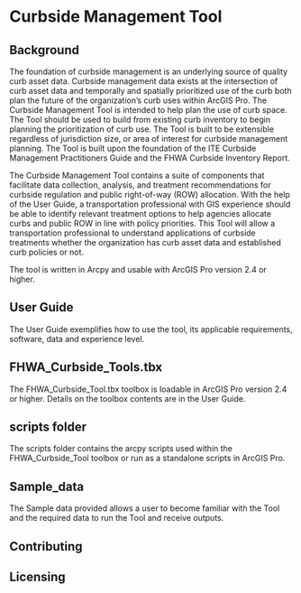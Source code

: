 # Curbside Management Tool

## Background
The foundation of curbside management is an underlying source of quality curb asset data. Curbside management data exists at the intersection of curb asset data and temporally and spatially prioritized use of the curb both plan the future of the organization’s curb uses within ArcGIS Pro. The Curbside Management Tool is intended to help plan the use of curb space. The Tool should be used to build from existing curb inventory to begin planning the prioritization of curb use. The Tool is built to be extensible regardless of jurisdiction size, or area of interest for curbside management planning. The Tool is built upon the foundation of the ITE Curbside Management Practitioners Guide and the FHWA Curbside Inventory Report. 

The Curbside Management Tool contains a suite of components that facilitate data collection, analysis, and treatment recommendations for curbside regulation and public right-of-way (ROW) allocation. With the help of the User Guide, a transportation professional with GIS experience should be able to identify relevant treatment options to help agencies allocate curbs and public ROW in line with policy priorities. This Tool will allow a transportation professional to understand applications of curbside treatments whether the organization has curb asset data and established curb policies or not.

The tool is written in Arcpy and usable with ArcGIS Pro version 2.4 or higher.

## User Guide

The User Guide exemplifies how to use the tool, its applicable requirements, software, data and experience level. 

## FHWA_Curbside_Tools.tbx

The FHWA_Curbside_Tool.tbx toolbox is loadable in ArcGIS Pro version 2.4 or higher. Details on the toolbox contents are in the User Guide.

## scripts folder

The scripts folder contains the arcpy scripts used within the FHWA_Curbside_Tool toolbox or run as a standalone scripts in ArcGIS Pro. 

## Sample_data

The Sample data provided allows a user to become familiar with the Tool and the required data to run the Tool and receive outputs. 

## Contributing

## Licensing

